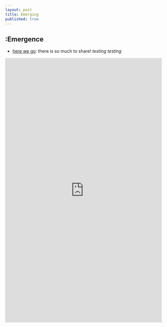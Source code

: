 ```yaml
---
layout: post
title: Emerging
published: true
---
```

## :Emergence

- [here we go](https://www.youtube.com/watch?v=T19IrfO3-LQ): there is so much to share!
	*testing testing*

<embed src="https://pluralise.github.io/_pdfs/brigstow_seedcorn_app_2021_final.pdf" width="100%" height="850px"/>